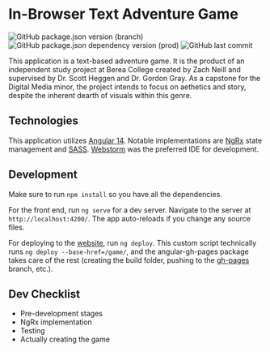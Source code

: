 # In-Browser Text Adventure Game

![GitHub package.json version (branch)](https://img.shields.io/github/package-json/v/zachneill/game/master?label=version)
![GitHub package.json dependency version (prod)](https://img.shields.io/github/package-json/dependency-version/zachneill/game/@angular/core?label=angular&color=red)
![GitHub last commit](https://img.shields.io/github/last-commit/zachneill/game) 

This application is a text-based adventure game. It is the product of an independent study project at Berea College created by Zach Neill and supervised by Dr. Scott Heggen and Dr. Gordon Gray. As a capstone for the Digital Media minor, the project intends to focus on aethetics and story, despite the inherent dearth of visuals within this genre. 

## Technologies

This application utilizes [Angular 14](https://angular.io/). Notable implementations are [NgRx](https://ngrx.io/) state management and [SASS](https://sass-lang.com/). [Webstorm](https://www.jetbrains.com/webstorm/) was the preferred IDE for development. 

## Development

Make sure to run `npm install` so you have all the dependencies. 

For the front end, run `ng serve` for a dev server. Navigate to the server at `http://localhost:4200/`. The app auto-reloads if you change any source files. 

For deploying to the [website](https://zachneill.github.io/game), run `ng deploy`. This custom script technically runs `ng deploy --base-href=/game/`, and the angular-gh-pages package takes care of the rest (creating the build folder, pushing to the [gh-pages](https://github.com/zachneill/game/tree/gh-pages) branch, etc.).

## Dev Checklist 

- Pre-development stages
- NgRx implementation
- Testing
- Actually creating the game
